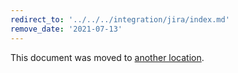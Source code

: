 ```yaml
---
redirect_to: '../../../integration/jira/index.md'
remove_date: '2021-07-13'
---
```


This document was moved to [another location](../../../integration/jira/index.md).

<!-- This redirect file can be deleted after <2021-07-13>. -->
<!-- Before deletion, see: https://docs.gitlab.com/ee/development/documentation/#move-or-rename-a-page -->
